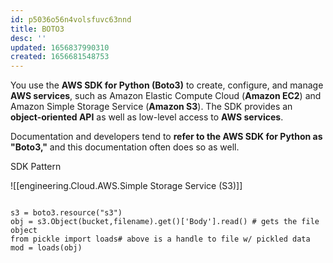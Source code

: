 ```yaml
---
id: p5036o56n4volsfuvc63nnd
title: BOTO3
desc: ''
updated: 1656837990310
created: 1656681548753
---
```



You use the **AWS SDK for Python (Boto3)** to create, configure, and manage **AWS services**, such as Amazon Elastic Compute Cloud (**Amazon EC2**) and Amazon Simple Storage Service (**Amazon S3**). The SDK provides an **object-oriented API** as well as low-level access to **AWS services**.

Documentation and developers tend to **refer to the AWS SDK for Python as "Boto3,"** and this documentation often does so as well.


SDK Pattern

![[engineering.Cloud.AWS.Simple Storage Service (S3)]]

```{python}

s3 = boto3.resource("s3")
obj = s3.Object(bucket,filename).get()['Body'].read() # gets the file object
from pickle import loads# above is a handle to file w/ pickled data
mod = loads(obj)
```
